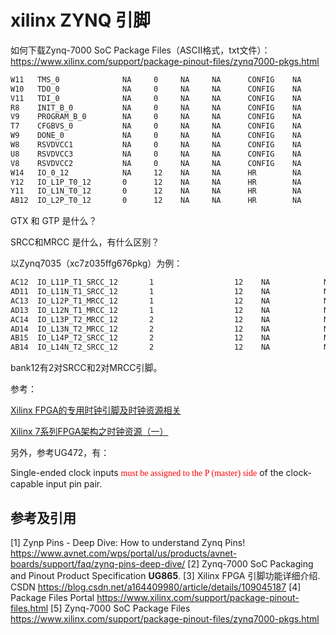 # xilinx ZYNQ 引脚

如何下载Zynq-7000 SoC Package Files（ASCII格式，txt文件）：<https://www.xilinx.com/support/package-pinout-files/zynq7000-pkgs.html>

```txt
W11   TMS_0              NA     0     NA     NA      CONFIG    NA
W10   TDO_0              NA     0     NA     NA      CONFIG    NA
V11   TDI_0              NA     0     NA     NA      CONFIG    NA
R8    INIT_B_0           NA     0     NA     NA      CONFIG    NA
V9    PROGRAM_B_0        NA     0     NA     NA      CONFIG    NA
T7    CFGBVS_0           NA     0     NA     NA      CONFIG    NA
W9    DONE_0             NA     0     NA     NA      CONFIG    NA
W8    RSVDVCC1           NA     0     NA     NA      CONFIG    NA
U8    RSVDVCC3           NA     0     NA     NA      CONFIG    NA
V8    RSVDVCC2           NA     0     NA     NA      CONFIG    NA
W14   IO_0_12            NA     12    NA     NA      HR        NA
Y12   IO_L1P_T0_12       0      12    NA     NA      HR        NA
Y11   IO_L1N_T0_12       0      12    NA     NA      HR        NA
AB12  IO_L2P_T0_12       0      12    NA     NA      HR        NA
```

GTX 和 GTP 是什么？

SRCC和MRCC 是什么，有什么区别？

以Zynq7035（xc7z035ffg676pkg）为例：

```txt
AC12  IO_L11P_T1_SRCC_12       1                  12    NA            NA                  HR        NA
AD11  IO_L11N_T1_SRCC_12       1                  12    NA            NA                  HR        NA
AC13  IO_L12P_T1_MRCC_12       1                  12    NA            NA                  HR        NA
AD13  IO_L12N_T1_MRCC_12       1                  12    NA            NA                  HR        NA
AC14  IO_L13P_T2_MRCC_12       2                  12    NA            NA                  HR        NA
AD14  IO_L13N_T2_MRCC_12       2                  12    NA            NA                  HR        NA
AB15  IO_L14P_T2_SRCC_12       2                  12    NA            NA                  HR        NA
AB14  IO_L14N_T2_SRCC_12       2                  12    NA            NA                  HR        NA
```

bank12有2对SRCC和2对MRCC引脚。

参考：

[Xilinx FPGA的专用时钟引脚及时钟资源相关](https://www.cnblogs.com/lazypigwhy/p/11081972.html)

[Xilinx 7系列FPGA架构之时钟资源（一）](https://www.eefocus.com/fpga/486263)

另外，参考UG472，有：

Single-ended clock inputs <font face="黑体" color=red>must be assigned to the P (master) side</font>  of the clock-capable input pin pair.

## 参考及引用

[1] Zynp Pins - Deep Dive: How to understand Zynq Pins! <https://www.avnet.com/wps/portal/us/products/avnet-boards/support/faq/zynq-pins-deep-dive/>
[2] Zynq-7000 SoC Packaging and Pinout Product Specification **UG865**.
[3] Xilinx FPGA 引脚功能详细介绍. CSDN <https://blog.csdn.net/a164409980/article/details/109045187>
[4] Package Files Portal <https://www.xilinx.com/support/package-pinout-files.html>
[5] Zynq-7000 SoC Package Files <https://www.xilinx.com/support/package-pinout-files/zynq7000-pkgs.html>
